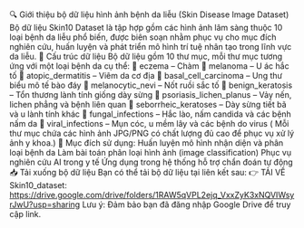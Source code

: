 🔍 Giới thiệu bộ dữ liệu hình ảnh bệnh da liễu (Skin Disease Image Dataset)
Bộ dữ liệu Skin10 Dataset là tập hợp gồm các hình ảnh lâm sàng thuộc 10 loại bệnh da liễu phổ biến, được biên soạn nhằm phục vụ cho mục đích nghiên cứu, huấn luyện và phát triển mô hình trí tuệ nhân tạo trong lĩnh vực da liễu.
📂 Cấu trúc dữ liệu
Bộ dữ liệu gồm 10 thư mục, mỗi thư mục tương ứng với một loại bệnh da cụ thể:
📂 eczema – Chàm
📂 melanoma – U ác hắc tố
📂 atopic_dermatitis – Viêm da cơ địa
📂 basal_cell_carcinoma – Ung thư biểu mô tế bào đáy
📂 melanocytic_nevi – Nốt ruồi sắc tố
📂 benign_keratosis – Tổn thương lành tính giống dày sừng
📂 psoriasis_lichen_planus – Vảy nến, lichen phẳng và bệnh liên quan
📂 seborrheic_keratoses – Dày sừng tiết bã và u lành tính khác
📂 fungal_infections – Hắc lào, nấm candida và các bệnh nấm da
📂 viral_infections – Mụn cóc, u mềm lây và các bệnh do virus
( Mỗi thư mục chứa các hình ảnh JPG/PNG có chất lượng đủ cao để phục vụ xử lý ảnh y khoa.)
🎯 Mục đích sử dụng:
Huấn luyện mô hình nhận diện và phân loại bệnh da
Làm bài toán phân loại hình ảnh (image classification)
Phục vụ nghiên cứu AI trong y tế
Ứng dụng trong hệ thống hỗ trợ chẩn đoán tự động
📥 Tải xuống bộ dữ liệu
Bạn có thể tải bộ dữ liệu tại liên kết sau:
👉 TẢI VỀ Skin10_dataset: https://drive.google.com/drive/folders/1RAW5qVPL2ejq_VxxZyK3xNQVIWsyrJwU?usp=sharing
Lưu ý: Đảm bảo bạn đã đăng nhập Google Drive để truy cập link.
